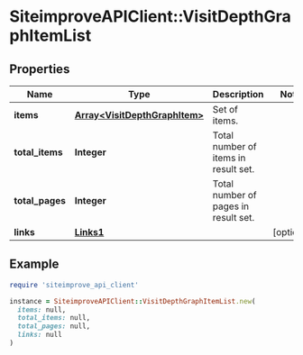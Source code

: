 # SiteimproveAPIClient::VisitDepthGraphItemList

## Properties

| Name | Type | Description | Notes |
| ---- | ---- | ----------- | ----- |
| **items** | [**Array&lt;VisitDepthGraphItem&gt;**](VisitDepthGraphItem.md) | Set of items. |  |
| **total_items** | **Integer** | Total number of items in result set. |  |
| **total_pages** | **Integer** | Total number of pages in result set. |  |
| **links** | [**Links1**](Links1.md) |  | [optional] |

## Example

```ruby
require 'siteimprove_api_client'

instance = SiteimproveAPIClient::VisitDepthGraphItemList.new(
  items: null,
  total_items: null,
  total_pages: null,
  links: null
)
```

